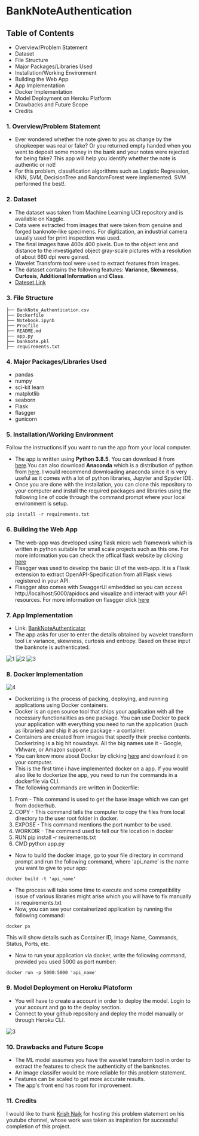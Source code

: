 # BankNoteAuthentication

## Table of Contents
* Overview/Problem Statement
* Dataset
* File Structure
* Major Packages/Libraries Used
* Installation/Working Environment
* Building the Web App
* App Implementation
* Docker Implementation
* Model Deployment on Heroku Platform
* Drawbacks and Future Scope
* Credits

### 1. Overview/Problem Statement
* Ever wondered whether the note given to you as change by the shopkeeper was real or fake? Or you returned empty handed when you went to deposit some money in the bank and your notes were rejected for being fake? This app will help you identify whether the note is authentic or not!
* For this problem, classification algorithms such as Logistic Regression, KNN, SVM, DecisionTree and RandomForest were implemented. SVM performed the best!.

### 2. Dataset
* The dataset was taken from Machine Learning UCI repository and is available on Kaggle. 
* Data were extracted from images that were taken from genuine and forged banknote-like specimens. For digitization, an industrial camera usually used for print inspection was used.
* The final images have 400x 400 pixels. Due to the object lens and distance to the investigated object gray-scale pictures with a resolution of about 660 dpi were gained.
* Wavelet Transform tool were used to extract features from images.
* The dataset contains the following features: **Variance**, **Skewness**, **Curtosis**, **Additional Information** and **Class**.
* [Dateset Link](https://www.kaggle.com/vivekgediya/banknote-authenticationcsv)

### 3. File Structure
```
├── BankNote_Authentication.csv 
├── Dockerfile
├── Notebook.ipynb
├── Procfile
├── README.md
├── app.py
├── banknote.pkl
├── requirements.txt
```

### 4. Major Packages/Libraries Used
* pandas 
* numpy
* sci-kit learn
* matplotlib
* seaborn
* Flask
* flasgger
* gunicorn

### 5. Installation/Working Environment
Follow the instructions if you want to run the app from your local computer.
* The app is written using **Python 3.8.5**. You can download it from [here](https://www.python.org/downloads/).You can also download **Anaconda** which is a distribution of python from [here](https://www.anaconda.com/products/individual). I would recommend downloading anaconda since it is very useful as it comes with a lot of python libraries, Jupyter and Spyder IDE.
* Once you are done with the installation, you can clone this repository to your computer and install the required packages and libraries using the following line of code through the command prompt where your local environment is setup.
```
pip install -r requirements.txt
```
### 6. Building the Web App
* The web-app was developed using flask micro web framework which is written in python suitable for small scale projects such as this one. For more information you can check the offical flask website by clicking [here](https://flask.palletsprojects.com/en/2.0.x/)
* Flasgger was used to develop the basic UI of the web-app. It  is a Flask extension to extract OpenAPI-Specification from all Flask views registered in your API.
* Flasgger also comes with SwaggerUI embedded so you can access http://localhost:5000/apidocs and visualize and interact with your API resources. For more information on flasgger click [here](https://github.com/flasgger/flasgger)

### 7. App Implementation  
* Link: [BankNoteAuthenticator](https://banknoteauthenticator99.herokuapp.com/apidocs)  
* The app asks for user to enter the details obtained by wavelet transform tool i.e variance, skewness, curtosis and entropy. Based on these input the banknote is authenticated. 

![1](https://user-images.githubusercontent.com/83957848/120903860-5205ae80-c666-11eb-90dc-5c0838f8b9ac.JPG)
![2](https://user-images.githubusercontent.com/83957848/120903864-6184f780-c666-11eb-9abc-ecc134a6bd68.JPG)
![3](https://user-images.githubusercontent.com/83957848/120903869-677ad880-c666-11eb-8a31-5fee94cee2c8.JPG)

### 8. Docker Implementation

![4](https://user-images.githubusercontent.com/83957848/120937919-fbfc3e00-c72d-11eb-8eb0-2760b6f3155e.JPG)

* Dockerizing is the process of packing, deploying, and running applications using Docker containers.
* Docker is an open source tool that ships your application with all the necessary functionalities as one package. You can use Docker to pack your application with everything you need to run the application (such as libraries) and ship it as one package - a container.
* Containers are created from images that specify their precise contents. Dockerizing is a big hit nowadays. All the big names use it - Google, VMware, or Amazon support it.
* You can know more about Docker by clicking [here](https://www.docker.com/) and download it on your computer.
* This is the first time i have implemented docker on a app. If you would also like to dockerize the app, you need to run the commands in a dockerfile via CLI.
* The following commands are written in Dockerfile:
 1. From - This command is used to get the base image which we can get from dockerhub. 
 2. COPY - This command tells the computer to copy the files from local directory to the user root folder in docker.
 3. EXPOSE - This command mentions the port number to be used.
 4. WORKDIR - The command used to tell our file location in docker
 5. RUN pip install -r reuirements.txt
 6. CMD python app.py
* Now to build the docker image, go to your file directory in command prompt and run the following command, where 'api_name' is the name you want to give to your app:
```
docker build -t 'api_name'
```
* The process will take some time to execute and some compatibility issue of various libraries might arise which you will have to fix manually in requirements.txt
* Now, you can see your containerized application by running the following command:
```
docker ps
```
This will show details such as Container ID, Image Name, Commands, Status, Ports, etc.
* Now to run your application via docker, write the following command, provided you used 5000 as port number:
```
docker run -p 5000:5000 'api_name'
```

### 9. Model Deployment on Heroku Platoform
* You will have to create a account in order to deploy the model. Login to your account and go to the deploy section.
* Connect to your github repository and deploy the model manually or through Heroku CLI.

![3](https://user-images.githubusercontent.com/83957848/119222443-06092480-bb12-11eb-8102-086761ded15b.JPG)

### 10. Drawbacks and Future Scope
* The ML model assumes you have the wavelet transform tool in order to extract the features to check the authenticity of the banknotes.
* An image classifer would be more reliable for this problem statement.
* Features can be scaled to get more accurate results.
* The app's front end has room for improvement.

### 11. Credits
I would like to thank [Krish Naik](https://github.com/krishnaik06) for hosting this problem statement on his youtube channel, whose work was taken as inspiration for successful completion of this project.
